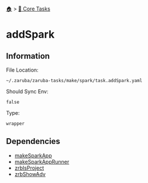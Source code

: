 <!--startTocHeader-->
[🏠](../README.md) > [🥝 Core Tasks](README.md)
# addSpark
<!--endTocHeader-->

## Information

File Location:

    ~/.zaruba/zaruba-tasks/make/spark/task.addSpark.yaml

Should Sync Env:

    false

Type:

    wrapper


## Dependencies

* [makeSparkApp](makeSparkApp.md)
* [makeSparkAppRunner](makeSparkAppRunner.md)
* [zrbIsProject](zrbIsProject.md)
* [zrbShowAdv](zrbShowAdv.md)